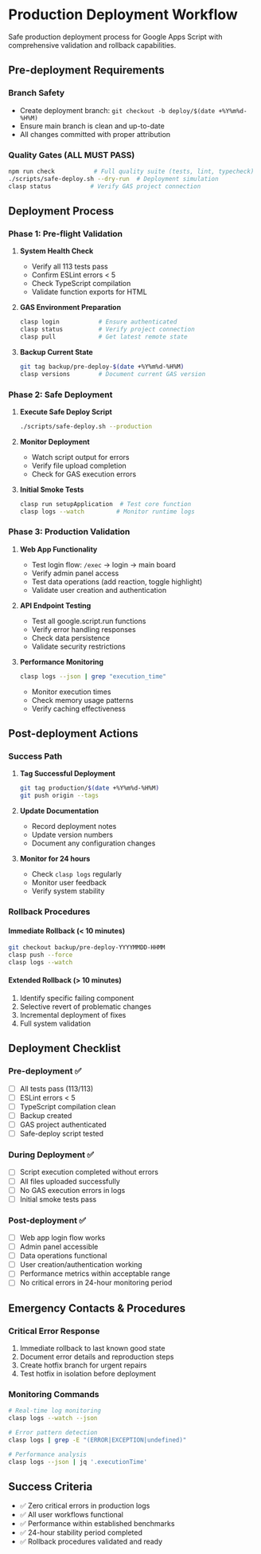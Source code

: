 # Production Deployment Workflow

Safe production deployment process for Google Apps Script with comprehensive validation and rollback capabilities.

## Pre-deployment Requirements

### Branch Safety
- Create deployment branch: `git checkout -b deploy/$(date +%Y%m%d-%H%M)`
- Ensure main branch is clean and up-to-date
- All changes committed with proper attribution

### Quality Gates (ALL MUST PASS)
```bash
npm run check           # Full quality suite (tests, lint, typecheck)
./scripts/safe-deploy.sh --dry-run  # Deployment simulation
clasp status           # Verify GAS project connection
```

## Deployment Process

### Phase 1: Pre-flight Validation
1. **System Health Check**
   - Verify all 113 tests pass
   - Confirm ESLint errors < 5
   - Check TypeScript compilation
   - Validate function exports for HTML

2. **GAS Environment Preparation**
   ```bash
   clasp login           # Ensure authenticated
   clasp status          # Verify project connection
   clasp pull            # Get latest remote state
   ```

3. **Backup Current State**
   ```bash
   git tag backup/pre-deploy-$(date +%Y%m%d-%H%M)
   clasp versions        # Document current GAS version
   ```

### Phase 2: Safe Deployment
1. **Execute Safe Deploy Script**
   ```bash
   ./scripts/safe-deploy.sh --production
   ```

2. **Monitor Deployment**
   - Watch script output for errors
   - Verify file upload completion
   - Check for GAS execution errors

3. **Initial Smoke Tests**
   ```bash
   clasp run setupApplication  # Test core function
   clasp logs --watch         # Monitor runtime logs
   ```

### Phase 3: Production Validation
1. **Web App Functionality**
   - Test login flow: `/exec` → login → main board
   - Verify admin panel access
   - Test data operations (add reaction, toggle highlight)
   - Validate user creation and authentication

2. **API Endpoint Testing**
   - Test all google.script.run functions
   - Verify error handling responses
   - Check data persistence
   - Validate security restrictions

3. **Performance Monitoring**
   ```bash
   clasp logs --json | grep "execution_time"
   ```
   - Monitor execution times
   - Check memory usage patterns
   - Verify caching effectiveness

## Post-deployment Actions

### Success Path
1. **Tag Successful Deployment**
   ```bash
   git tag production/$(date +%Y%m%d-%H%M)
   git push origin --tags
   ```

2. **Update Documentation**
   - Record deployment notes
   - Update version numbers
   - Document any configuration changes

3. **Monitor for 24 hours**
   - Check `clasp logs` regularly
   - Monitor user feedback
   - Verify system stability

### Rollback Procedures

#### Immediate Rollback (< 10 minutes)
```bash
git checkout backup/pre-deploy-YYYYMMDD-HHMM
clasp push --force
clasp logs --watch
```

#### Extended Rollback (> 10 minutes)
1. Identify specific failing component
2. Selective revert of problematic changes
3. Incremental deployment of fixes
4. Full system validation

## Deployment Checklist

### Pre-deployment ✅
- [ ] All tests pass (113/113)
- [ ] ESLint errors < 5
- [ ] TypeScript compilation clean
- [ ] Backup created
- [ ] GAS project authenticated
- [ ] Safe-deploy script tested

### During Deployment ✅
- [ ] Script execution completed without errors
- [ ] All files uploaded successfully
- [ ] No GAS execution errors in logs
- [ ] Initial smoke tests pass

### Post-deployment ✅
- [ ] Web app login flow works
- [ ] Admin panel accessible
- [ ] Data operations functional
- [ ] User creation/authentication working
- [ ] Performance metrics within acceptable range
- [ ] No critical errors in 24-hour monitoring period

## Emergency Contacts & Procedures

### Critical Error Response
1. Immediate rollback to last known good state
2. Document error details and reproduction steps
3. Create hotfix branch for urgent repairs
4. Test hotfix in isolation before deployment

### Monitoring Commands
```bash
# Real-time log monitoring
clasp logs --watch --json

# Error pattern detection
clasp logs | grep -E "(ERROR|EXCEPTION|undefined)"

# Performance analysis
clasp logs --json | jq '.executionTime'
```

## Success Criteria

- ✅ Zero critical errors in production logs
- ✅ All user workflows functional
- ✅ Performance within established benchmarks
- ✅ 24-hour stability period completed
- ✅ Rollback procedures validated and ready